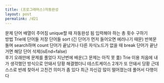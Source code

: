 ```yaml
---
title: (프로그래머스)자동완성
layout: post
permalink: /d21
---
```


문제
    단어 배열이 주어짐
    unique할 때 자동완성 됨
    입력해야 하는 총 횟수 구하기
<br>
방법
    Trie에 단어들 저장
    단어들 sort (긴 단어가 먼저 들어오면 에러나기 때문)
    반복문 돌며 search하며 count
    단어가 끝났거나 다른 자식노드가 없을 때 break
        단어가 끝난거면 해당 단어 삭제(isEnd=false)
<br>
후기
    오래만에 문제를 풀었다
    지난번에 배운(그 문제는 아직 못 풂) Trie 이용
    처음에 내가 생각했던 방식으로 안돼서 당황
    해결했더니 테스트케이스 2개가 또 안돼서 당황
    근데 스스로 반례 찾아서 고친건 의미가 좀 있다
    최근 자신감 많이 떨어졌는데 풀어서 다행이다